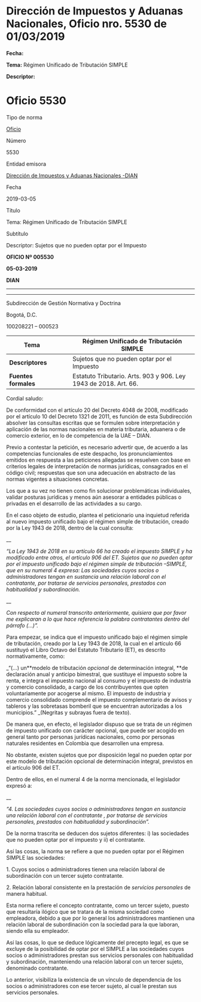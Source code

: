 # Dirección de Impuestos y Aduanas Nacionales, Oficio nro. 5530 de 01/03/2019


**Fecha:**

**Tema:** Régimen Unificado de Tributación SIMPLE

**Descriptor:**

# Oficio 5530

Tipo de norma

[Oficio](/normatividad/tipo-de-norma/oficio)

Número

5530

Entidad emisora

[Dirección de Impuestos y Aduanas Nacionales -DIAN](/normatividad/entidad-emisora/direccion-de-impuestos-y-aduanas-nacionales-dian)

Fecha

2019-03-05

Título

Tema: Régimen Unificado de Tributación SIMPLE

Subtítulo

Descriptor: Sujetos que no pueden optar por el Impuesto

**OFICIO Nº 005530**

**05-03-2019**

**DIAN**

****

****

Subdirección de Gestión Normativa y Doctrina

Bogotá, D.C.

100208221 – 000523

**Tema** |  |  |  Régimen Unificado de Tributación SIMPLE  
---|---|---|---  
**Descriptores** |  |  |  Sujetos que no pueden optar por el Impuesto  
**Fuentes formales** |  |  |  Estatuto Tributario. Arts. 903 y 906. Ley 1943 de 2018. Art. 66.  
  
Cordial saludo:

De conformidad con el artículo 20 del Decreto 4048 de 2008, modificado por el artículo 10 del Decreto 1321 de 2011, es función de esta Subdirección absolver las consultas escritas que se formulen sobre interpretación y aplicación de las normas nacionales en materia tributaria, aduanera o de comercio exterior, en lo de competencia de la UAE – DIAN.

Previo a contestar la petición, es necesario advertir que, de acuerdo a las competencias funcionales de este despacho, los pronunciamientos emitidos en respuesta a las peticiones allegadas se resuelven con base en criterios legales de interpretación de normas jurídicas, consagrados en el código civil; respuestas que son una adecuación en abstracto de las normas vigentes a situaciones concretas.

Los que a su vez no tienen como fin solucionar problemáticas individuales, validar posturas jurídicas y menos aún asesorar a entidades públicas o privadas en el desarrollo de las actividades a su cargo.

En el caso objeto de estudio, plantea el peticionario una inquietud referida al nuevo impuesto unificado bajo el régimen simple de tributación, creado por la Ley 1943 de 2018, dentro de la cual consulta:

__

_“La Ley 1943 de 2018 en su artículo 66 ha creado el impuesto SIMPLE y ha modificado entre otros, el_ _artículo 906_ _del ET. Sujetos que no pueden optar por el impuesto unificado bajo el régimen simple de tributación –SIMPLE, que en su numeral 4 expresa: Las sociedades cuyos socios o administradores tengan en sustancia una relación laboral con el contratante, por tratarse de servicios personales, prestados con habitualidad y subordinación._

__

_Con respecto al numeral transcrito anteriormente, quisiera que por favor me explicaran a lo que hace referencia la palabra contratantes dentro del párrafo (…)”._

Para empezar, se indica que el impuesto unificado bajo el régimen simple de tributación, creado por la Ley 1943 de 2018, la cual en el artículo 66 sustituyó el Libro Octavo del Estatuto Tributario (ET), es descrito normativamente, como:

_“(…) un**modelo de tributación _opcional_ de determinación integral, **de declaración anual y anticipo bimestral, que sustituye el impuesto sobre la renta, e integra el impuesto nacional al consumo y el impuesto de industria y comercio consolidado, a cargo de los contribuyentes que opten voluntariamente por acogerse al mismo. El impuesto de industria y comercio consolidado comprende el impuesto complementario de avisos y tableros y las sobretasas bomberil que se encuentran autorizadas a los municipios.” _(Negritas y subrayas fuera de texto).

De manera que, en efecto, el legislador dispuso que se trata de un régimen de impuesto unificado con carácter opcional, que puede ser acogido en general tanto por personas jurídicas nacionales, como por personas naturales residentes en Colombia que desarrollen una empresa.

No obstante, existen sujetos que por disposición legal no pueden optar por este modelo de tributación opcional de determinación integral, previstos en el artículo 906 del ET.

Dentro de ellos, en el numeral 4 de la norma mencionada, el legislador expresó a:

__

_“4. Las sociedades cuyos socios o administradores tengan en sustancia una _relación laboral con el contratante_ , por tratarse de servicios personales, prestados con habitualidad y subordinación”._

De la norma trascrita se deducen dos sujetos diferentes: i) las sociedades que no pueden optar por el impuesto y ii) el contratante.

Así las cosas, la norma se refiere a que no pueden optar por el Régimen SIMPLE las sociedades:

1\. Cuyos socios o administradores tienen una relación laboral de subordinación con un tercer sujeto contratante.

2\. Relación laboral consistente en la prestación de  _servicios personales_ de manera habitual.

Esta norma refiere el concepto contratante, como un tercer sujeto, puesto que resultaría ilógico que se tratara de la misma sociedad como empleadora, debido a que por lo general los administradores mantienen una relación laboral de subordinación con la sociedad para la que laboran, siendo ella su empleador.

Así las cosas, lo que se deduce lógicamente del precepto legal, es que se excluye de la posibilidad de optar por el SIMPLE a las sociedades cuyos socios o administradores prestan sus servicios personales con habitualidad y subordinación, manteniendo una relación laboral con un tercer sujeto, denominado contratante.

Lo anterior, visibiliza la existencia de un vínculo de dependencia de los socios o administradores con ese tercer sujeto, al cual le prestan sus servicios personales.
